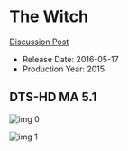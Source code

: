 # The Witch

[Discussion Post](https://www.avsforum.com/threads/bass-eq-for-filtered-movies.2995212/post-57021792)

* Release Date: 2016-05-17
* Production Year: 2015

## DTS-HD MA 5.1

![img 0](https://i.imgur.com/SXpgYFu.jpg)

![img 1](https://i.imgur.com/q4qHotU.png)

